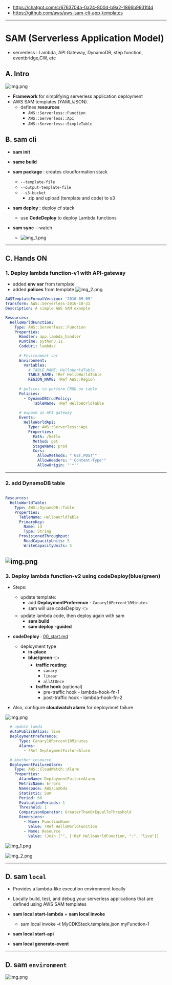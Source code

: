 - https://chatgpt.com/c/6763704a-0a24-800d-b9a2-1866b9931f4d
- https://github.com/aws/aws-sam-cli-app-templates
---
# SAM (Serverless Application Model)
- serverless : Lambda, API Gateway, DynamoDB, step function, eventbridge,CW, etc

## A. Intro
![img.png](../../99_img/dva/sam/01/img.png)
- **Framework** for simplifying serverless application deployment
- AWS SAM templates (YAML/JSON).
  - defines **resources**
    - `AWS::Serverless::Function`
    - `AWS::Serverless::Api`
    - `AWS::Serverless::SimpleTable`
    
## B. sam cli
- **sam init**
- **same build**
- **sam package** : creates cloudformation stack
  - `--template-file` 
  - `--output-template-file` 
  - `--s3-bucket`
    - zip and upload (template and code) to s3

- **sam deploy**  : deploy cf stack
  - use **CodeDeploy** to deploy Lambda functions
  
- **sam sync** --watch
  - ![img_1.png](../../99_img/dva/sam/01/img_1.png)

---
## C. Hands ON
### 1. Deploy lambda function-v1 with API-gateway
- added **env var** from template
- added **polices** from template
![img_2.png](../../99_img/dva/sam/01/img_2.png)
```yaml
AWSTemplateFormatVersion: '2010-09-09'
Transform: AWS::Serverless-2016-10-31
Description: A simple AWS SAM example

Resources:
  HelloWorldFunction:
    Type: AWS::Serverless::Function
    Properties:
      Handler: app.lambda_handler
      Runtime: python3.11
      CodeUri: lambda/
      
      # Environmnet var
      Environment:
        Variables:
          # TABLE_NAME: HelloWorldTable
          TABLE_NAME: !Ref HelloWorldTable
          REGION_NAME: !Ref AWS::Region
      
      # polices to perform CRUD on table    
      Policies:
        - DynamoDBCrudPolicy:
            TableName: !Ref HelloWorldTable
      
      # expose as API gateway      
      Events:
        HelloWorldApi:
          Type: AWS::Serverless::Api
          Properties:
            Path: /hello
            Method: get
            StageName: prod
            Cors:
              AllowMethods: "'GET,POST'"
              AllowHeaders: "'Content-Type'"
              AllowOrigin: "'*'"
```
---

### 2. add DynamoDB table
```yaml

Resources:  
  HelloWorldTable:
    Type: AWS::DynamoDB::Table
    Properties:
      TableName: HelloWorldTable
      PrimaryKey:
        Name: id
        Type: String
      ProvisionedThroughput:
        ReadCapacityUnits: 5
        WriteCapacityUnits: 5
```
![img.png](../../99_img/dva/sam/01/img_4.png)
---

### 3. Deploy lambda function-v2 using codeDeploy(blue/green)
- Steps:
  - update template:
    - add **DeploymentPreference** - `Canary10Percent10Minutes`
    - sam will use codeDeploy :point_left:
  - update lambda code, then deploy again with sam
    - **sam build**
    - **sam deploy -guided**
  
- **codeDeploy** : [00_start.md](../24_CI_CD/00_start.md)
  - deployment type
    - **in-place**
    - **blue/green** :point_left:
      - **traffic routing**:
        - `canary`
        - `linear`
        - `allAtOnce`
      - **traffic hook** (optional)
        - pre-traffic hook - lambda-hook-fn-1 
        - post-traffic hook - lambda-hook-fn-2
- Also, configure **cloudwatch alarm** for deploymnet failure

![img.png](../../99_img/dva/sam/02/img.png)

```yaml
  # update lamda
  AutoPublishAlias: live  
  DeploymentPreference:
      Type: Canary10Percent10Minutes
      Alarms:
        - !Ref DeploymentFailureAlarm

  # Another resource
  DeploymentFailureAlarm:
    Type: AWS::CloudWatch::Alarm
    Properties:
      AlarmName: DeploymentFailureAlarm
      MetricName: Errors
      Namespace: AWS/Lambda
      Statistic: Sum
      Period: 60
      EvaluationPeriods: 1
      Threshold: 1
      ComparisonOperator: GreaterThanOrEqualToThreshold
      Dimensions:
        - Name: FunctionName
          Value: !Ref HelloWorldFunction
        - Name: Resource
          Value: !Join ["", [!Ref HelloWorldFunction, ":", "live"]] 
```

![img_1.png](../../99_img/dva/sam/02/img_1.png)

![img_2.png](../../99_img/dva/sam/02/img_2.png)

---
## D. sam **`local`** 
- Provides a lambda-like execution environment locally
- Locally build, test, and debug your serverless applications that are defined using AWS SAM templates

- **sam local start-lambda** + **sam local invoke**
  - sam local invoke –t MyCDKStack.template.json myFunction-1
- **sam local start-api**
- **sam local generate-event**

---
## D. sam **`environment`** 
![img.png](../../99_img/dva/sam/02/img99.png)

